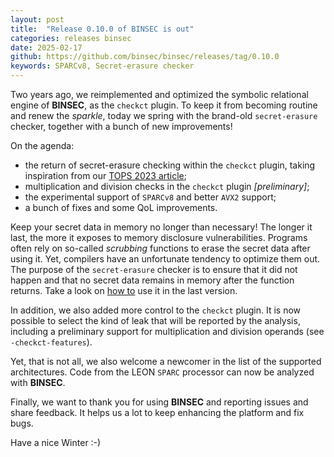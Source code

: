 ```yaml
---
layout: post
title:  "Release 0.10.0 of BINSEC is out"
categories: releases binsec
date: 2025-02-17
github: https://github.com/binsec/binsec/releases/tag/0.10.0
keywords: SPARCv8, Secret-erasure checker
---
```


Two years ago, we reimplemented and optimized the symbolic relational engine of **BINSEC**, as the `checkct` plugin. To keep it from becoming routine and renew the *sparkle*, today we spring with the brand-old `secret-erasure` checker, together with a bunch of new improvements!

On the agenda:
- the return of secret-erasure checking within the `checkct` plugin, taking inspiration from our [TOPS 2023 article](https://binsec.github.io/assets/publications/papers/2022-tops.pdf);
- multiplication and division checks in  the `checkct` plugin *[preliminary]*;
- the experimental support of `SPARCv8` and better `AVX2` support;
- a bunch of fixes and some QoL improvements.

Keep your secret data in memory no longer than necessary! The longer it last, the more it exposes to memory disclosure vulnerabilities. Programs often rely on so-called *scrubbing* functions to erase the secret data after using it. Yet, compilers have an unfortunate tendency to optimize them out. The purpose of the `secret-erasure` checker is to ensure that it did not happen and that no secret data remains in memory after the function returns. Take a look on [how to](https://github.com/binsec/binsec/blob/master/doc/sse/secret-erasure.md) use it in the last version.

In addition, we also added more control to the `checkct` plugin. It is now possible to select the kind of leak that will be reported by the analysis, including a preliminary support for multiplication and division operands (see `-checkct-features`).

Yet, that is not all, we also welcome a newcomer in the list of the supported architectures. Code from the LEON `SPARC` processor can now be analyzed with **BINSEC**.

Finally, we want to thank you for using **BINSEC** and reporting issues and share feedback. It helps us a lot to keep enhancing the platform and fix bugs.


Have a nice Winter :-)

